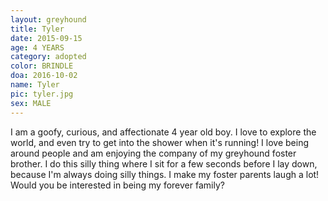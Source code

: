 ```yaml
---
layout: greyhound
title: Tyler
date: 2015-09-15
age: 4 YEARS
category: adopted
color: BRINDLE
doa: 2016-10-02
name: Tyler
pic: tyler.jpg
sex: MALE
---
```


I am a goofy, curious, and affectionate 4 year old boy. I love to explore the world, and even
try to get into the shower when it's running! I love being around people and am enjoying the
company of my greyhound foster brother. I do this silly thing where I sit for a few seconds
before I lay down, because I'm always doing silly things. I make my foster parents laugh a lot!
Would you be interested in being my forever family?

